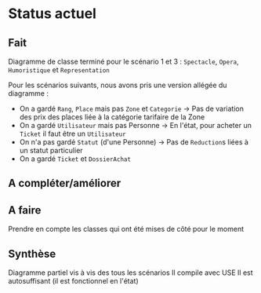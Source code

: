 Status actuel
=============

Fait
----
Diagramme de classe terminé pour le scénario 1 et 3 :
	`Spectacle`, `Opera`, `Humoristique` et `Representation`

Pour les scénarios suivants, nous avons pris une version allégée du diagramme :
- On a gardé `Rang`, `Place` mais pas `Zone` et `Categorie` -> Pas de variation des prix des places liée à la catégorie tarifaire de la Zone
- On a gardé `Utilisateur` mais pas Personne -> En l'état, pour acheter un `Ticket` il faut être un `Utilisateur`
- On n'a pas gardé `Statut` (d'une Personne) -> Pas de `Reduction`s liées à un statut particulier
- On a gardé `Ticket` et `DossierAchat`


A compléter/améliorer
---------------------


A faire
-------
Prendre en compte les classes qui ont été mises de côté pour le moment


Synthèse
--------
Diagramme partiel vis à vis des tous les scénarios
Il compile avec USE
Il est autosuffisant (il est fonctionnel en l'état)